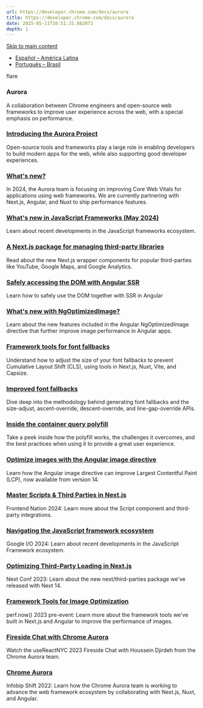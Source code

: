 ```yaml
---
url: https://developer.chrome.com/docs/aurora
title: https://developer.chrome.com/docs/aurora
date: 2025-05-11T16:51:31.682072
depth: 1
---
```


[ Skip to main content ](https://developer.chrome.com/docs/aurora#main-content)
  * [Español – América Latina](https://developer.chrome.com/docs/aurora?hl=es-419)
  * [Português – Brasil](https://developer.chrome.com/docs/aurora?hl=pt-br)




flare 
###  Aurora 
A collaboration between Chrome engineers and open-source web frameworks to improve user experience across the web, with a special emphasis on performance. 
###  [ Introducing the Aurora Project ](https://developer.chrome.com/docs/aurora/overview)
Open-source tools and frameworks play a large role in enabling developers to build modern apps for the web, while also supporting good developer experiences. 
###  [ What's new? ](https://developer.chrome.com/blog/aurora-update-2023)
In 2024, the Aurora team is focusing on improving Core Web Vitals for applications using web frameworks. We are currently partnering with Next.js, Angular, and Nuxt to ship performance features. 
###  [ What's new in JavaScript Frameworks (May 2024) ](https://developer.chrome.com/blog/frameworks-may-2024)
Learn about recent developments in the JavaScript frameworks ecosystem. 
###  [ A Next.js package for managing third-party libraries ](https://developer.chrome.com/blog/next-third-parties)
Read about the new Next.js wrapper components for popular third-parties like YouTube, Google Maps, and Google Analytics. 
###  [ Safely accessing the DOM with Angular SSR ](https://developer.chrome.com/blog/angular-dom-safety-ssr)
Learn how to safely use the DOM together with SSR in Angular 
###  [ What's new with NgOptimizedImage? ](https://developer.chrome.com/blog/angular_ngoptimizedimage)
Learn about the new features included in the Angular NgOptimizedImage directive that further improve image performance in Angular apps. 
###  [ Framework tools for font fallbacks ](https://developer.chrome.com/blog/framework-tools-font-fallback)
Understand how to adjust the size of your font fallbacks to prevent Cumulative Layout Shift (CLS), using tools in Next.js, Nuxt, Vite, and Capsize. 
###  [ Improved font fallbacks ](https://developer.chrome.com/blog/font-fallbacks)
Dive deep into the methodology behind generating font fallbacks and the size-adjust, ascent-override, descent-override, and line-gap-override APIs. 
###  [ Inside the container query polyfill ](https://developer.chrome.com/blog/inside-the-container-query-polyfill)
Take a peek inside how the polyfill works, the challenges it overcomes, and the best practices when using it to provide a great user experience. 
###  [ Optimize images with the Angular image directive ](https://developer.chrome.com/blog/angular-image-directive)
Learn how the Angular image directive can improve Largest Contentful Paint (LCP), now available from version 14. 
###  [ Master Scripts & Third Parties in Next.js ](https://www.youtube.com/watch?v=sD6iwm2a1D4)
Frontend Nation 2024: Learn more about the Script component and third-party integrations. 
###  [ Navigating the JavaScript framework ecosystem ](https://www.youtube.com/watch?v=XaNqdlfVF-M)
Google I/O 2024: Learn about recent developments in the JavaScript Framework ecosystem. 
###  [ Optimizing Third-Party Loading in Next.js ](https://www.youtube.com/watch?v=zZPNwx0m07U)
Next Conf 2023: Learn about the new next/third-parties package we've released with Next 14. 
###  [ Framework Tools for Image Optimization ](https://www.youtube.com/watch?v=Oyp_ySZjpYI)
perf.now() 2023 pre-event: Learn more about the framework tools we've built in Next.js and Angular to improve the performance of images. 
###  [ Fireside Chat with Chrome Aurora ](https://www.youtube.com/watch?v=UGiG6u5UvUQ)
Watch the useReactNYC 2023 Fireside Chat with Houssein Djirdeh from the Chrome Aurora team. 
###  [ Chrome Aurora ](https://www.youtube.com/watch?v=9Yy9BaRr5Fs)
Infobip Shift 2022: Learn how the Chrome Aurora team is working to advance the web framework ecosystem by collaborating with Next.js, Nuxt, and Angular. 

